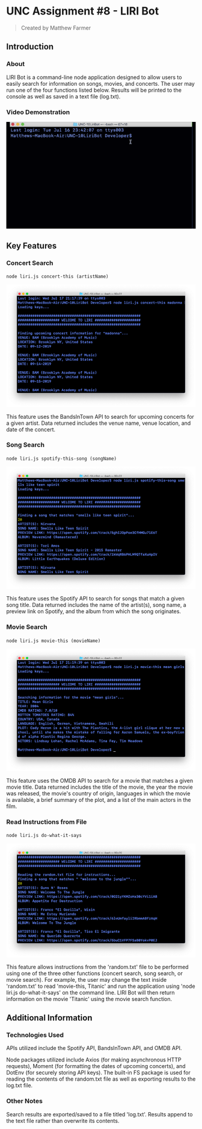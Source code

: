 # **UNC Assignment #8 - LIRI Bot**
> Created by Matthew Farmer

## Introduction 

### About
LIRI Bot is a command-line node application designed to allow users to easily search for information on songs, movies, and concerts. The user may run one of the four functions listed below. Results will be printed to the console as well as saved in a text file (log.txt).

### Video Demonstration
![gif](/Screenshots/liriBot.gif)

## Key Features

### Concert Search
`node liri.js concert-this (artistName)`

![concert](/Screenshots/concert.png)

This feature uses the BandsInTown API to search for upcoming concerts for a given artist. Data returned includes the venue name, venue location, and date of the concert.

### Song Search
`node liri.js spotify-this-song (songName)`

![song](/Screenshots/song.png)

This feature uses the Spotify API to search for songs that match a given song title. Data returned includes the name of the artist(s), song name, a preview link on Spotify, and the album from which the song originates.

### Movie Search
`node liri.js movie-this (movieName)`

![movie](/Screenshots/movie.png)

This feature uses the OMDB API to search for a movie that matches a given movie title. Data returned includes the title of the movie, the year the movie was released, the movie's country of origin, languages in which the movie is available, a brief summary of the plot, and a list of the main actors in the film.

### Read Instructions from File
`node liri.js do-what-it-says`

![do-what-it-says](/Screenshots/dowhatitsays.png)

This feature allows instructions from the 'random.txt' file to be performed using one of the three other functions (concert search, song search, or movie search). For example, the user may change the text inside 'random.txt' to read 'movie-this, Titanic' and run the application using 'node liri.js do-what-it-says' on the command line. LIRI Bot will then return information on the movie 'Titanic' using the movie search function.

## Additional Information

### Technologies Used

APIs utilized include the Spotify API, BandsInTown API, and OMDB API.

Node packages utilized include Axios (for making asynchronous HTTP requests), Moment (for formatting the dates of upcoming concerts), and DotEnv (for securely storing API keys). The built-in FS package is used for reading the contents of the random.txt file as well as exporting results to the log.txt file.

### Other Notes

Search results are exported/saved to a file titled 'log.txt'. Results append to the text file rather than overwrite its contents.
